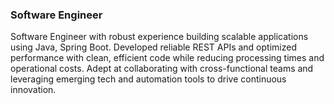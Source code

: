 ### Software Engineer
Software Engineer with robust experience building scalable applications using Java, Spring Boot. Developed reliable REST APIs and optimized performance with clean, efficient code while reducing processing times and operational costs. Adept at collaborating with cross-functional teams and leveraging emerging tech and automation tools to drive continuous innovation.
<!--
**AndualemSebsbe/AndualemSebsbe** is a ✨ _special_ ✨ repository because its `README.md` (this file) appears on your GitHub profile.

Here are some ideas to get you started:

- 🔭 I’m currently working on ...
- 🌱 I’m currently learning ...
- 👯 I’m looking to collaborate on ...
- 🤔 I’m looking for help with ...
- 💬 Ask me about ...
- 📫 How to reach me: ...
- 😄 Pronouns: ...
- ⚡ Fun fact: ...
-->
